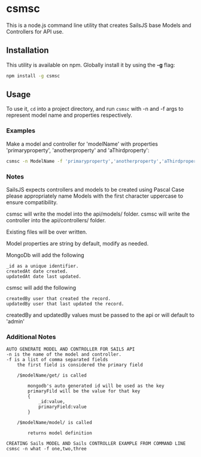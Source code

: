 # csmsc

This is a node.js command line utility that creates SailsJS base Models and Controllers for API use.

## Installation

This utility is available on npm. Globally install it by using the **-g** flag:

```bash
npm install -g csmsc
```

## Usage

To use it, `cd` into a project directory, and run `csmsc` with -n and -f args to represent model name and properties respectively.

### Examples

Make a model and controller for 'modelName' with properties 'primaryproperty', 'anotherproperty' and 'aThirdproperty':

```bash
csmsc -n ModelName -f 'primaryproperty','anotherproperty','aThirdproperty'
```

### Notes

SailsJS expects controllers and models to be created using Pascal Case please appropriately name Models with the first character uppercase to ensure compatibility.

csmsc will write the model into the api/models/ folder.
csmsc will write the controller into the api/controllers/ folder.

Existing files will be over written.

Model properties are string by default, modify as needed.

MongoDb will add the following

	_id as a unique identifier.
	createdAt date created.
	updatedAt date last updated.

csmsc will add the following

	createdBy user that created the record.
	updatedBy user that last updated the record.

createdBy and updatedBy values must be passed to the api or will default to 'admin'


### Additional Notes

	AUTO GENERATE MODEL AND CONTROLLER FOR SAILS API
	-n is the name of the model and controller.
	-f is a list of comma separated fields
		the first field is considered the primary field
		
		/$modelName/get/ is called

			mongodb's auto generated id will be used as the key
			primaryFild will be the value for that key
			{
				_id:value,
				primaryField:value
			}

		/$modelName/model/ is called

			returns model definition
			
	CREATING Sails MODEL AND Sails CONTROLLER EXAMPLE FROM COMMAND LINE
	csmsc -n what -f one,two,three 